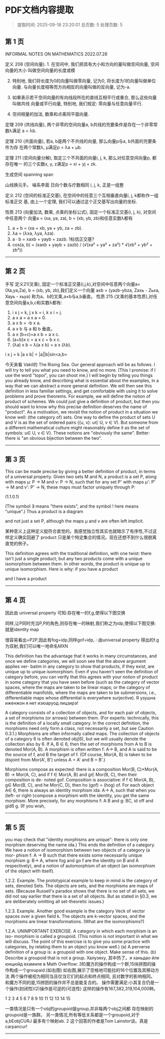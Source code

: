 # PDF文档内容提取
> 提取时间: 2025-09-18 23:20:01
> 总页数: 5
> 处理页数: 5

## 第 1 页

INFORMAL NOTES ON
MATHEMATICS
2022.07.28

定义 208 (空间向量). 1. 在空间中, 我们把具有大小和方向的量叫做空间向量, 空间向量的大小
叫做空间向量的长度或模

2. 特别地, 我们将长度为0的向量叫做零向量, 记为0, 将长度为1的向量叫做单位向量.
与向量长度相等而方向相反的向量叫做的反向量, 记为-a.

3. 如果表示若干空间向量的有向线段所在的直线互相平行或重合, 那么这些向量叫做共线
向量或平行向量, 特别地, 我们规定: 零向量与任意向量平行.

4. 空间相量的加法, 数乘和点乘同平面向量.

定理 209 (共线向量), 两个非零的空间向量a, b共线的充要条件是存在一个非零常数λ满足
a = λb.

定理 210 (共面向量), 若a, b是两个不共线的向量, 那么向量p与a, b共面的充要条件为存
在两个常数λ, μ满足p = λa + μb.

定理 211 (空间向量分解), 取定三个不共面的向量i, j, k, 那么对任意空间向量p, 都存在唯一
的三个实数x, y, z满足p = xi + yj + zk.

生成空间
spanning
span

山线换元手。
噪系李面
日向个数与疗数相同
i, j, k, 正是一组整

定义 212 (空间的标准正交基), 在空间中的任意三个互相垂直向量i, j, k都称作一组标准正交
基, 由上一个定理, 我们可以通过这个正交基写出向量的坐标.

性质 213 (向量加法, 数乘, 点乘的坐标公式), 固定一个标准正交基(i, j, k), 对空间中任意两个
向量a = (xa, ya, za), b = (xb, yb, zb)和任意实数λ都有
1. a + b = (xa + xb, ya + yb, za + zb).
2. λa = (λxa, λya, λza).
3. a · b = xaxb + yayb + zazb. 1标信正交基?
4. cos(a, b) = (xaxb + yayb + zazb) / (√(xa² + ya² + za²) * √(xb² + yb² + zb²))

---

## 第 2 页

手写
定义21(叉乘), 固定一个标准正交基(i,j,k),对空间中任意两个向量a=(Xa,ya,Za),
b = (xb, yb, zb),我们定义一个向量
axb = (yazb-ybza, Zахь - Zьха, Хауь - хьуа)
称为a、b的叉乘,a×b与a,b垂直。
性质 215 (叉乘的基本性质),对任意空间向量a,b,c和实数λ都有:
1. i x j = k, j x k = i, k x i = j.
2. a x a = a x a = 0.
3. a x b = -b x a.
4. a x b 与 a 和 b 垂直。
5. a x (b+c)=a x b + a x c.
6. (a+b)x c = a x c + b x c.
7. (λa) x b = λ(a x b) = a x (λb).

i x j = k
|a x b| = |a||b|sin<a,b>

今天来看 Vakil的 The Rising Sea.
Our general approach will be as follows. I will try to tell you what you need to
know, and no more. (This I promise: if I use the word "topoi", you can shoot me.) I
will begin by telling you things you already know, and describing what is essential
about the examples, in a way that we can abstract a more general definition. We
will then see this definition in less familiar settings, and get comfortable with using
it to solve problems and prove theorems.
For example, we will define the notion of product of schemes. We could just
give a definition of product, but then you should want to know why this precise
definition deserves the name of "product". As a motivation, we revisit the notion
of product in a situation we know well: (the category of) sets. One way to define
the product of sets U and V is as the set of ordered pairs {(u, v): u∈ U, v ∈ V).
But someone from a different mathematical culture might reasonably define it as
the set of symbols: u∈ U, v ∈ V}. These notions are "obviously the same".
Better: there is "an obvious bijection between the two".

---

## 第 3 页

This can be made precise by giving a better definition of product, in terms of a universal property. Given two sets M and N, a product is a set P, along with maps μ: P → M and v: P → N, such that for any set P' with maps μ': P' → M and v': P' → N, these maps must factor uniquely through P:

(1.1.0.1)

(The symbol ∃ means "there exists", and the symbol ! here means "unique".) Thus a product is a diagram

and not just a set P, although the maps μ and v are often left implicit.

某种意义上这种定义挺符合直觉的。我感觉独立性其实也就暗示了有序性,不过这样定义确实回避了 product 只是某个特定集合的情况。现在还想不到什么很脱离直党的例子。

This definition agrees with the traditional definition, with one twist: there isn't just a single product; but any two products come with a unique isomorphism between them. In other words, the product is unique up to unique isomorphism. Here is why: if you have a product

and I have a product

---

## 第 4 页

因此由 universal property 可知:存在唯一的f,g,使得以下图交换

同样,让P同时充当P,P的角色,则存在唯一的映射,我们称之为idp,使得以下图交换:
就是identity map

很容易看出=P2P,因此有fog=idp,同样gof=idp,
∴由universal property 得出的f.g为双射,我们可以唯一地命名MXN

This definition has the advantage that it works in many circumstances, and
once we define categories, we will soon see that the above argument applies ver-
batim in any category to show that products, if they exist, are unique up to unique
isomorphism. Even if you haven't seen the definition of category before, you can
verify that this agrees with your notion of product in some category that you have
seen before (such as the category of vector spaces, where the maps are taken to
be linear maps; or the category of differentiable manifolds, where the maps are
taken to be submersions, i.e., differentiable maps whose differential is everywhere
surjective). Я узушна иженжон я нет изюаруод лицзирэ!

A category consists of a collection of objects, and for each pair of objects, a
set of morphisms (or arrows) between them. (For experts: technically, this is the
definition of a locally small category. In the correct definition, the morphisms need
only form a class, not necessarily a set, but see Caution 0.3.1.) Morphisms are often
informally called maps. The collection of objects of a category 6 is often denoted
obj(6), but we will usually denote the collection also by 6. If A, B ∈ 6, then the
set of morphisms from A to B is denoted Mor(A, B). A morphism is often written
f: A→ B, and A is said to be the source of f, and B the target of f. (Of course,
Mor(A, B) is taken to be disjoint from Mor(A', B') unless A = A' and B = B'.)

Morphisms compose as expected: there is a composition Mor(B, C)×Mor(A, B) →
Mor(A, C), and if f ∈ Mor(A, B) and g∈ Mor(B, C), then their composition is de-
noted gof. Composition is associative: if f ∈ Mor(A, B), g∈ Mor(B, C), and
he Mor(C, D), then ho (gof) = (hog) of. For each object A∈ 6, there is always
an identity morphism ida: A→ A, such that when you (left- or right-)compose a
morphism with the identity, you get the same morphism. More precisely, for any
morphisms f: A B and g: BC, id off and gidß g. (If you wish,

---

## 第 5 页

you may check that "identity morphisms are unique": there is only one morphism
deserving the name ida.) This ends the definition of a category.
We have a notion of isomorphism between two objects of a category (a mor-
phism f: A → B such that there exists some necessarily unique morphism
g: B→ A, where fog and go f are the identity on B and A respectively), and a
notion of automorphism of an object (an isomorphism of the object with itself).

1.2.2. Example. The prototypical example to keep in mind is the category of sets,
denoted Sets. The objects are sets, and the morphisms are maps of sets. (Because
Russell's paradox shows that there is no set of all sets, we did not say earlier that
there is a set of all objects. But as stated in §0.3, we are deliberately omitting all
set-theoretic issues.)

1.2.3. Example. Another good example is the category Veck of vector spaces over
a given field k. The objects are k-vector spaces, and the morphisms are linear
transformations. (What are the isomorphisms?)

1.2.A. UNIMPORTANT EXERCISE. A category in which each morphism is an iso-
morphism is called a groupoid. (This notion is not important in what we will
discuss. The point of this exercise is to give you some practice with categories, by
relating them to an object you know well.)
(a) A perverse definition of a group is: a groupoid with one object. Make sense of
this.
(b) Describe a groupoid that is not a group.
Халузяху, 其中热了。я ханьдао йле юнцюйд ехамиле в Math Overflow:
3阶魔方的操作构成一个群,15块拼图的操作构成一个groupaid.(如右图)
如右图,展示了空格地可能拉的16个位置及其移动方法
两个操作被视为相同当且仅当它们的起点和终点相同,
且对数字的影响相同。
和魔方不同的是,15拼团的操作并不总是能复合的。
操作需要满足:小其复合仍是一个操作(封闭性)(2)操作是可逆的(可连性)
这样的操作有167,382,319,104,000种。

1 2 3 4
5 6 7 8
9 10 11 12
13 14 15

一类情况是只有一个obj的groupoid是group,并非每两个obj之间都
存在映射的groupoid是一族群。
另一类情况,所有等低关系都是一个groupoid,对于a,bEobjCURJ
最多有个映射ab. 2
这个回答的作者是Tom Lainstor谈。真是carpancur!

---

